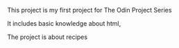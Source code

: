 This project is my first project for The Odin Project Series

It includes basic knowledge about html,

The project is about recipes

